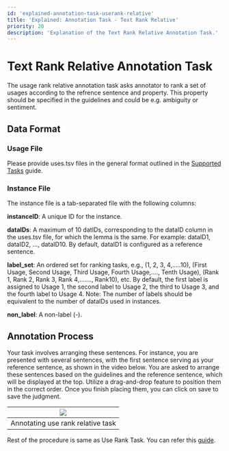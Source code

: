 ```yaml
---
id: 'explained-annotation-task-userank-relative'
title: 'Explained: Annotation Task - Text Rank Relative'
priority: 20
description: 'Explanation of the Text Rank Relative Annotation Task.'
---
```


# Text Rank Relative Annotation Task

The usage rank relative annotation task asks annotator to rank a set of usages according to the refrence sentence and property. This property should be specified in the guidelines and could be e.g. ambiguity or sentiment.

## Data Format

### Usage File

Please provide uses.tsv files in the general format outlined in the [Supported Tasks](./supported-tasks) guide.

### Instance File
The instance file is a tab-separated file with the following columns:

**instanceID**: A unique ID for the instance.

**dataIDs**: A maximum of 10 datIDs, corresponding to the dataID column in the uses.tsv file, for which the lemma is the same. For example: dataID1, dataID2, ..., dataID10. By default, dataID1 is configured as a reference sentence.


**label_set**: An ordered set for ranking tasks, e.g., (1, 2, 3, 4,.....10), (First Usage, Second Usage, Third Usage, Fourth Usage,...., Tenth Usage), (Rank 1, Rank 2, Rank 3, Rank 4,......., Rank10), etc. By default, the first label is assigned to Usage 1, the second label to Usage 2, the third to Usage 3, and the fourth label to Usage 4.
Note: The number of labels should be equivalent to the number of dataIDs used in instances.

**non_label**: A non-label (-).

## Annotation Process

Your task involves arranging these sentences. For instance, you are presented with several sentences, with the first sentence serving as your reference sentence, as shown in the video below. You are asked to arrange these sentences based on the guidelines and the reference sentence, which will be displayed at the top. Utilize a drag-and-drop feature to position them in the correct order. Once you finish placing them, you can click on save to save the judgment.


| ![](/gif/guide/use-rank-realtive-annotate.gif) | 
| :-----------------------------------: | 
|    Annotating use rank relative task           |  


Rest of the procedure is same as Use Rank Task. You can refer this [guide](./explained-annotation-task-userank).
